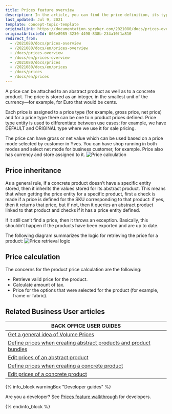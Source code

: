 ```yaml
---
title: Prices feature overview
description: In the article, you can find the price definition, its types, how the price is inherited and calculated.
last_updated: Jul 9, 2021
template: concept-topic-template
originalLink: https://documentation.spryker.com/2021080/docs/prices-overview
originalArticleId: 003e8985-3230-4498-838b-234a10f1a810
redirect_from:
  - /2021080/docs/prices-overview
  - /2021080/docs/en/prices-overview
  - /docs/prices-overview
  - /docs/en/prices-overview
  - /2021080/docs/prices
  - /2021080/docs/en/prices
  - /docs/prices
  - /docs/en/prices
---
```


A price can be attached to an abstract product as well as to a concrete product. The price is stored as an integer, in the smallest unit of the currency—for example, for Euro that would be cents.

Each price is assigned to a price type (for example, gross price, net price) and for a price type there can be one to n product prices defined. Price type entity is used to differentiate between use cases: for example, we have DEFAULT and ORIGINAL type where we use it for sale pricing.

The price can have gross or net value which can be used based on a price mode selected by customer in Yves. You can have shop running in both modes and select net mode for business customer, for example. Price also has currency and store assigned to it.
![Price calculation](https://spryker.s3.eu-central-1.amazonaws.com/docs/Features/Price/Price+Functionality/price_calculation.png)

## Price inheritance

As a general rule, if a concrete product doesn’t have a specific entity stored, then it inherits the values stored for its abstract product. This means that when getting the price entity for a specific product, first a check is made if a price is defined for the SKU corresponding to that product: if yes, then it returns that price, but if not, then it queries an abstract product linked to that product and checks if it has a price entity defined.

If it still can’t find a price, then it throws an exception. Basically, this shouldn’t happen if the products have been exported and are up to date.

The following diagram summarizes the logic for retrieving the price for a product:
![Price retrieval logic](https://spryker.s3.eu-central-1.amazonaws.com/docs/Features/Price/Price+Functionality/price_retrieval_logic.png)

## Price calculation

The concerns for the product price calculation are the following:

* Retrieve valid price for the product.
* Calculate amount of tax.          
* Price for the options that were selected for the product (for example, frame or fabric).

## Related Business User articles

|BACK OFFICE USER GUIDES|
|---|
| [Get a general idea of Volume Prices](/docs/scos/user/features/{{page.version}}/prices-feature-overview/volume-prices-overview.html)   |
| [Define prices when creating abstract products and product bundles](/docs/scos/user/back-office-user-guides/{{page.version}}/catalog/products/manage-abstract-products/creating-abstract-products-and-product-bundles.html)   |
| [Edit prices of an abstract product](/docs/scos/user/back-office-user-guides/{{page.version}}/catalog/products/manage-abstract-products/editing-abstract-products.html#editing-prices-of-an-abstract-product)   |
| [Define prices when creating a concrete product](/docs/scos/user/back-office-user-guides/{{page.version}}/catalog/products/manage-concrete-products/creating-product-variants.html)  |
| [Edit prices of a concrete product](/docs/scos/user/back-office-user-guides/{{page.version}}/catalog/products/manage-concrete-products/editing-product-variants.html)   |

{% info_block warningBox "Developer guides" %}

Are you a developer? See [Prices feature walkthrough](/docs/scos/dev/feature-walkthroughs/{{page.version}}/prices-feature-walkthrough/prices-feature-walkthrough.html) for developers.

{% endinfo_block %}
